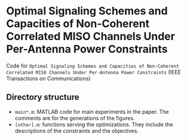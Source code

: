 # Optimal Signaling Schemes and Capacities of Non-Coherent Correlated MISO Channels Under Per-Antenna Power Constraints
 Code for `Optimal Signaling Schemes and Capacities of Non-Coherent Correlated MISO Channels Under Per-Antenna Power Constraints` (IEEE Transactions on Communications)

## Directory structure

- `main*.m`: MATLAB code for main experiments in the paper. The comments are for the generations of the figures.
- `[other].m`: functions serving the optimizations. They include the descriptions of the constraints and the objectives.
